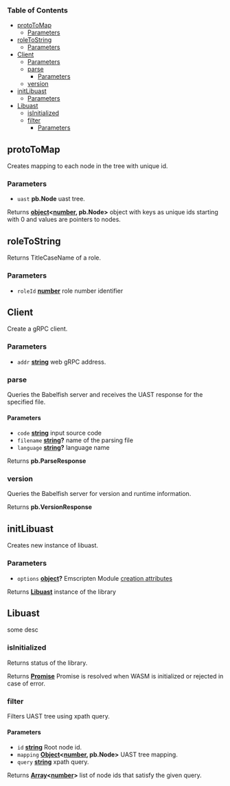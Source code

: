 <!-- Generated by documentation.js. Update this documentation by updating the source code. -->

### Table of Contents

-   [protoToMap][1]
    -   [Parameters][2]
-   [roleToString][3]
    -   [Parameters][4]
-   [Client][5]
    -   [Parameters][6]
    -   [parse][7]
        -   [Parameters][8]
    -   [version][9]
-   [initLibuast][10]
    -   [Parameters][11]
-   [Libuast][12]
    -   [isInitialized][13]
    -   [filter][14]
        -   [Parameters][15]

## protoToMap

Creates mapping to each node in the tree with unique id.

### Parameters

-   `uast` **pb.Node** uast tree.

Returns **[object][16]&lt;[number][17], pb.Node>** object with keys as unique ids starting with 0 and values are pointers to nodes.

## roleToString

Returns TitleCaseName of a role.

### Parameters

-   `roleId` **[number][17]** role number identifier

## Client

Create a gRPC client.

### Parameters

-   `addr` **[string][18]** web gRPC address.

### parse

Queries the Babelfish server and receives the UAST response for the specified file.

#### Parameters

-   `code` **[string][18]** input source code
-   `filename` **[string][18]?** name of the parsing file
-   `language` **[string][18]?** language name

Returns **pb.ParseResponse** 

### version

Queries the Babelfish server for version and runtime information.

Returns **pb.VersionResponse** 

## initLibuast

Creates new instance of libuast.

### Parameters

-   `options` **[object][16]?** Emscripten Module [creation attributes][19]

Returns **[Libuast][20]** instance of the library

## Libuast

some desc

### isInitialized

Returns status of the library.

Returns **[Promise][21]** Promise is resolved when WASM is initialized or rejected in case of error.

### filter

Filters UAST tree using xpath query.

#### Parameters

-   `id` **[string][18]** Root node id.
-   `mapping` **[Object][16]&lt;[number][17], pb.Node>** UAST tree mapping.
-   `query` **[string][18]** xpath query.

Returns **[Array][22]&lt;[number][17]>** list of node ids that satisfy the given query.

[1]: #prototomap

[2]: #parameters

[3]: #roletostring

[4]: #parameters-1

[5]: #client

[6]: #parameters-2

[7]: #parse

[8]: #parameters-3

[9]: #version

[10]: #initlibuast

[11]: #parameters-4

[12]: #libuast

[13]: #isinitialized

[14]: #filter

[15]: #parameters-5

[16]: https://developer.mozilla.org/docs/Web/JavaScript/Reference/Global_Objects/Object

[17]: https://developer.mozilla.org/docs/Web/JavaScript/Reference/Global_Objects/Number

[18]: https://developer.mozilla.org/docs/Web/JavaScript/Reference/Global_Objects/String

[19]: http://kripken.github.io/emscripten-site/docs/api_reference/module.html#affecting-execution

[20]: #libuast

[21]: https://developer.mozilla.org/docs/Web/JavaScript/Reference/Global_Objects/Promise

[22]: https://developer.mozilla.org/docs/Web/JavaScript/Reference/Global_Objects/Array
